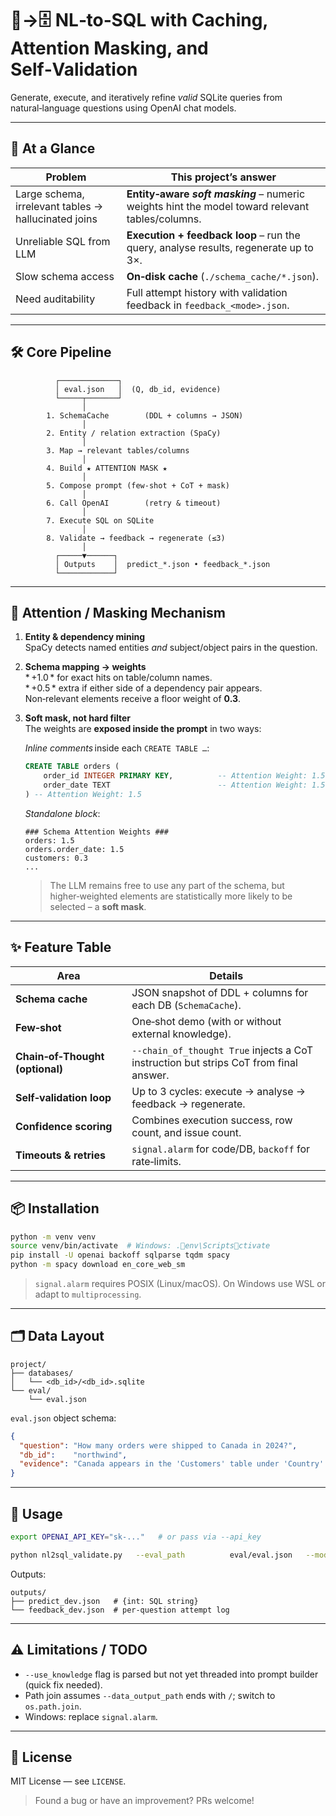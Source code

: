 # 🧠→🗄️ NL‑to‑SQL with Caching, **Attention Masking**, and Self‑Validation
Generate, execute, and iteratively refine _valid_ SQLite queries from natural‑language questions using OpenAI chat models.

---

## 📌 At a Glance
| Problem | This project’s answer |
|---------|-----------------------|
| Large schema, irrelevant tables → hallucinated joins | **Entity‑aware *soft masking*** – numeric weights hint the model toward relevant tables/columns. |
| Unreliable SQL from LLM | **Execution + feedback loop** – run the query, analyse results, regenerate up to 3×. |
| Slow schema access | **On‑disk cache** (`./schema_cache/*.json`). |
| Need auditability | Full attempt history with validation feedback in `feedback_<mode>.json`. |

---

## 🛠  Core Pipeline

```text
          ┌─────────────┐
          │ eval.json   │  (Q, db_id, evidence)
          └─────┬───────┘
                │
        1. SchemaCache        (DDL + columns → JSON)
                │
        2. Entity / relation extraction (SpaCy)
                │
        3. Map → relevant tables/columns
                │
        4. Build ★ ATTENTION MASK ★
                │
        5. Compose prompt (few‑shot + CoT + mask)
                │
        6. Call OpenAI        (retry & timeout)
                │
        7. Execute SQL on SQLite
                │
        8. Validate → feedback → regenerate (≤3)
                │
          ┌─────▼──────┐
          │ Outputs    │  predict_*.json • feedback_*.json
          └────────────┘
```

---

## 🎯  Attention / Masking Mechanism

1. **Entity & dependency mining**  
   SpaCy detects named entities _and_ subject/​object pairs in the question.

2. **Schema mapping → weights**  
   * +1.0 * for exact hits on table/column names.  
   * +0.5 * extra if either side of a dependency pair appears.  
   Non‑relevant elements receive a floor weight of **0.3**.

3. **Soft mask, not hard filter**  
   The weights are **exposed inside the prompt** in two ways:

   *Inline comments* inside each `CREATE TABLE …`:

   ```sql
   CREATE TABLE orders (
       order_id INTEGER PRIMARY KEY,          -- Attention Weight: 1.5
       order_date TEXT                        -- Attention Weight: 1.5
   ) -- Attention Weight: 1.5
   ```

   *Standalone block*:

   ```
   ### Schema Attention Weights ###
   orders: 1.5
   orders.order_date: 1.5
   customers: 0.3
   ...
   ```

   > The LLM remains free to use any part of the schema, but higher‑weighted
   > elements are statistically more likely to be selected – a **soft mask**.

---

## ✨  Feature Table
| Area | Details |
|------|---------|
| **Schema cache** | JSON snapshot of DDL + columns for each DB (`SchemaCache`). |
| **Few‑shot** | One‑shot demo (with or without external knowledge). |
| **Chain‑of‑Thought (optional)** | `--chain_of_thought True` injects a CoT instruction but strips CoT from final answer. |
| **Self‑validation loop** | Up to 3 cycles: execute → analyse → feedback → regenerate. |
| **Confidence scoring** | Combines execution success, row count, and issue count. |
| **Timeouts & retries** | `signal.alarm` for code/DB, `backoff` for rate‑limits. |

---

## 📦  Installation

```bash
python -m venv venv
source venv/bin/activate  # Windows: .env\Scriptsctivate
pip install -U openai backoff sqlparse tqdm spacy
python -m spacy download en_core_web_sm
```

> `signal.alarm` requires POSIX (Linux/macOS). On Windows use WSL or adapt to `multiprocessing`.

---

## 🗂  Data Layout

```
project/
├── databases/
│   └── <db_id>/<db_id>.sqlite
└── eval/
    └── eval.json
```

`eval.json` object schema:

```json
{
  "question": "How many orders were shipped to Canada in 2024?",
  "db_id":    "northwind",
  "evidence": "Canada appears in the 'Customers' table under 'Country'."
}
```

---

## 🚀  Usage

```bash
export OPENAI_API_KEY="sk-..."   # or pass via --api_key

python nl2sql_validate.py   --eval_path          eval/eval.json   --mode               dev   --db_root_path       databases   --api_key            $OPENAI_API_KEY   --engine             gpt-4o   --data_output_path   outputs/   --feedback_output_path outputs/feedback_dev.json   --use_knowledge      False   --chain_of_thought   False
```

Outputs:

```
outputs/
├── predict_dev.json   # {int: SQL string}
└── feedback_dev.json  # per‑question attempt log
```

---

## ⚠️  Limitations / TODO

* `--use_knowledge` flag is parsed but not yet threaded into prompt builder (quick fix needed).
* Path join assumes `--data_output_path` ends with `/`; switch to `os.path.join`.
* Windows: replace `signal.alarm`.

---

## 📝  License

MIT License — see `LICENSE`.

> Found a bug or have an improvement? PRs welcome!
